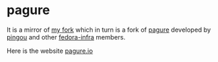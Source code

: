 # pagure
It is a mirror of [my fork](https://pagure.io/fork/vivekanand1101/pagure) which in turn is a fork of [pagure](https://pagure.io/pagure) developed by [pingou](https://github.com/pypingou) and other [fedora-infra](https://github.com/fedora-infra) members.

Here is the website [pagure.io](https://pagure.io)
